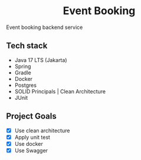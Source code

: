 <h1 align="center">Event Booking</h1>
Event booking backend service

## Tech stack
* Java 17 LTS (Jakarta)
* Spring
* Gradle
* Docker
* Postgres
* SOLID Principals | Clean Architecture
* JUnit

## Project Goals
- [x] Use clean architecture  
- [x] Apply unit test  
- [x] Use docker  
- [x] Use Swagger  
